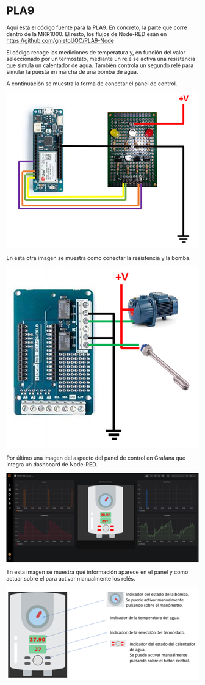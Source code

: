 # PLA9

Aquí está el código fuente para la PLA9. En concreto, la parte que corre dentro de la MKR1000. El resto, los flujos de Node-RED esán en https://github.com/gnietoUOC/PLA9-Node

El código recoge las mediciones de temperatura y, en función del valor seleccionado por un termostato, mediante un relé se activa una resistencia que simula un calentador de agua. También controla un segundo relé para simular la puesta en marcha de una bomba de agua.

A continuación se muestra la forma de conectar el panel de control.

![Conectividad Panel](./images/Panel.PNG)

En esta otra imagen se muestra como conectar la resistencia y la bomba.

![Conectividad Panel](./images/Panel2.PNG)

Por último una imagen del aspecto del panel de control en Grafana que integra un dashboard de Node-RED.

![Dashboard](./images/Dashboard2.png)

En esta imagen se muestra qué información aparece en el panel y como actuar sobre el para activar manualmente los relés.

![Instrucciones](./images/Instrucciones.PNG)


